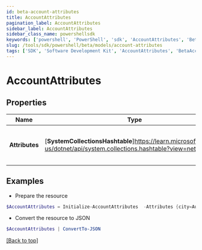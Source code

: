 ```yaml
---
id: beta-account-attributes
title: AccountAttributes
pagination_label: AccountAttributes
sidebar_label: AccountAttributes
sidebar_class_name: powershellsdk
keywords: ['powershell', 'PowerShell', 'sdk', 'AccountAttributes', 'BetaAccountAttributes'] 
slug: /tools/sdk/powershell/beta/models/account-attributes
tags: ['SDK', 'Software Development Kit', 'AccountAttributes', 'BetaAccountAttributes']
---
```



# AccountAttributes

## Properties

Name | Type | Description | Notes
------------ | ------------- | ------------- | -------------
**Attributes** | [**SystemCollectionsHashtable**]https://learn.microsoft.com/en-us/dotnet/api/system.collections.hashtable?view=net-9.0 | The schema attribute values for the account | [required]

## Examples

- Prepare the resource
```powershell
$AccountAttributes = Initialize-AccountAttributes  -Attributes {city=Austin, displayName=John Doe, userName=jdoe, sAMAccountName=jDoe, mail=john.doe@sailpoint.com}
```

- Convert the resource to JSON
```powershell
$AccountAttributes | ConvertTo-JSON
```


[[Back to top]](#) 

